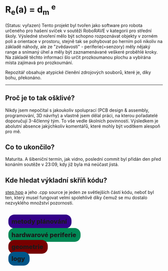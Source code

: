 # R<sub>e</sub>(a) = d<sub>m</sub> <sup>e</sup>
(Status: vyřazen)
Tento projekt byl tvořen jako software pro robota určeného pro hašení svíček v 
soutěži RoboRAVE v kategorii pro střední školy.
Výsledné stvoření mělo být schopno rozpoznávat objekty v zorném poli a 
orientace v prostoru, stejně tak se pohybovat po herním poli nikoliv na základě náhody,
ale ze "zvědavosti" - periferie(=senzory) měly nějaký range a snímaný úhel a měly být zaznamenávané
veškeré proběhlé kroky. Na základě těchto informací šlo určit prozkoumanou plochu a vybírána místa zajímavá pro prozkoumání.

Repozitář obsahuje atypické členění zdrojových souborů, které je, díky bohu, překonáno.

---
## Proč je to tak ošklivé?
Nikdy jsem nepočítal s jakoukoliv spoluprací (PCB design & assembly, programování, 3D návrhy) a vlastně jsem dělal práci, na kterou pořadatelé doporučují 3-4členný tým. To vše vedle školních povinností. Výsledkem je abolutní absence jakýchkoliv komentářů, které mohly být vodítkem alespoň pro mě.

## Co to ukončilo?
Maturita. A šibeniční termín, jak vidno, poslední commit byl přidán den před konáním soutěže v 23:09, kdy již byla má neúčast jistá.

## Kde hledat výkladní skříň kódu?
[step.hpp](./utils/planners/planner/step.hpp) a jeho .cpp source je jeden ze světlejších částí kódu, neboť byl ten, který musel fungovat velmi spolehlivě díky čemuž se mu dostalo nezvyklého množství pozornosti.

<a style="padding:0.5em; text-decoration:none; margin:0.5em; border-radius:0.95em; background-color:#308; font-size: 20px; font-weight:800;" href=./utils/planners/planner/plans/metody_planovani.md>metody plánování </a> 
=======

<a style="padding:0.5em; text-decoration:none; margin:0.5em; border-radius:0.95em; background-color:#085; font-size: 20px; font-weight:800;" href=./utils/planners/planner/plans/metody_planovani.md>hardwarové periferie </a> 

 <a style="padding:0.5em; text-decoration:none; margin:0.5em; border-radius:0.95em; background-color:#700; font-size: 20px; font-weight:800;" href=./utils/planners/planner/plans/metody_planovani.md>geometrie </a> 

 <a style="padding:0.5em; text-decoration:none; margin:0.5em; border-radius:0.95em; background-color:#058; font-size: 20px; font-weight:800;" href=./utils/planners/planner/plans/metody_planovani.md>logy </a>
